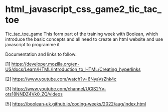 # html_javascript_css_game2_tic_tac_toe
Tic_tac_toe_game
This form part of the training week with Boolean, which introduce the basic concepts and all need to create an html website and use javascript to programme it

Documentation and links to follow:

[1] https://developer.mozilla.org/en-US/docs/Learn/HTML/Introduction_to_HTML/Creating_hyperlinks 

[2] https://www.youtube.com/watch?v=6NyaVsZhk4c

[3] https://www.youtube.com/channel/UClS2Yv-ots18NNDZ4Vk0_ZQ/videos

[5] https://boolean-uk.github.io/coding-weeks/2022/aug/index.html
